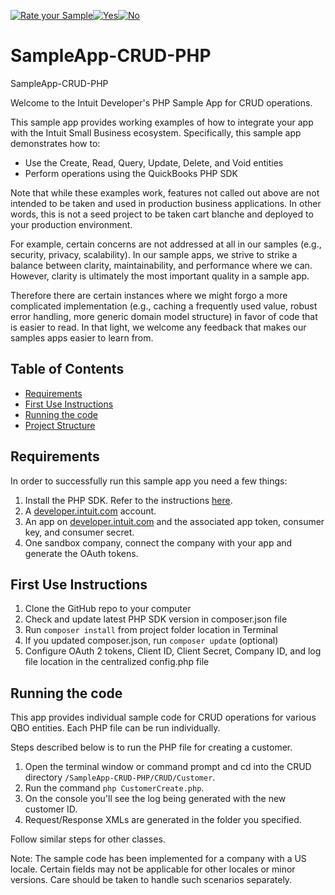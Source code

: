 [![Rate your Sample](views/Ratesample.png)][ss1][![Yes](views/Thumbup.png)][ss2][![No](views/Thumbdown.png)][ss3]

# SampleApp-CRUD-PHP

SampleApp-CRUD-PHP

<p>Welcome to the Intuit Developer's PHP Sample App for CRUD operations.</p>
<p>This sample app provides working examples of how to integrate your app with the Intuit Small Business ecosystem. Specifically, this sample app demonstrates how to:</p>

<ul>
	<li>Use the Create, Read, Query, Update, Delete, and Void entities</li>
	<li>Perform operations using the QuickBooks PHP SDK</li>
</ul>

<p>Note that while these examples work, features not called out above are not intended to be taken and used in production business applications. In other words, this is not a seed project to be taken cart blanche and deployed to your production environment.</p>  

<p>For example, certain concerns are not addressed at all in our samples (e.g., security, privacy, scalability). In our sample apps, we strive to strike a balance between clarity, maintainability, and performance where we can. However, clarity is ultimately the most important quality in a sample app.</p>

<p>Therefore there are certain instances where we might forgo a more complicated implementation (e.g., caching a frequently used value, robust error handling, more generic domain model structure) in favor of code that is easier to read. In that light, we welcome any feedback that makes our samples apps easier to learn from.</p>

## Table of Contents

* [Requirements](#requirements)
* [First Use Instructions](#first-use-instructions)
* [Running the code](#running-the-code)
* [Project Structure](#project-structure)


## Requirements

In order to successfully run this sample app you need a few things:

1. Install the PHP SDK. Refer to the instructions [here](https://developer.intuit.com/docs/0100_quickbooks_online/0400_tools/0005_accounting/0209_php/0002_install_the_php_sdk).
2. A [developer.intuit.com](http://developer.intuit.com) account.
3. An app on [developer.intuit.com](http://developer.intuit.com) and the associated app token, consumer key, and consumer secret.
4. One sandbox company, connect the company with your app and generate the OAuth tokens.

## First Use Instructions

1. Clone the GitHub repo to your computer
2. Check and update latest PHP SDK version in composer.json file  
3. Run `composer install` from project folder location in Terminal
4. If you updated composer.json, run `composer update` (optional)
5. Configure OAuth 2 tokens, Client ID, Client Secret, Company ID, and log file location in the centralized config.php file

## Running the code

This app provides individual sample code for CRUD operations for various QBO entities.
Each PHP file can be run individually.

Steps described below is to run the PHP file for creating a customer.

1. Open the terminal window or command prompt and cd into the CRUD directory `/SampleApp-CRUD-PHP/CRUD/Customer`.
2. Run the command `php CustomerCreate.php`.
3. On the console you'll see the log being generated with the new customer ID.
4. Request/Response XMLs are generated in the folder you specified.

Follow similar steps for other classes.

Note: The sample code has been implemented for a company with a US locale. Certain fields may not be applicable for other locales or minor versions. Care should be taken to handle such scenarios separately.

[ss1]: #
[ss2]: https://customersurveys.intuit.com/jfe/form/SV_9LWgJBcyy3NAwHc?check=Yes&checkpoint=SampleApp-CRUD-PHP&pageUrl=github
[ss3]: https://customersurveys.intuit.com/jfe/form/SV_9LWgJBcyy3NAwHc?check=No&checkpoint=SampleApp-CRUD-PHP&pageUrl=github
